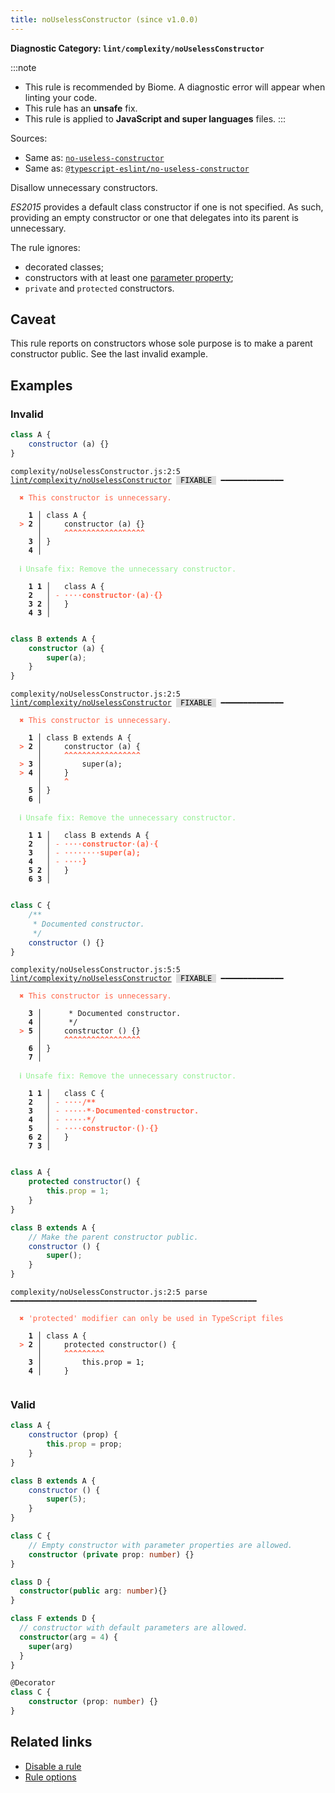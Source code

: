 ```yaml
---
title: noUselessConstructor (since v1.0.0)
---
```


**Diagnostic Category: `lint/complexity/noUselessConstructor`**

:::note
- This rule is recommended by Biome. A diagnostic error will appear when linting your code.
- This rule has an **unsafe** fix.
- This rule is applied to **JavaScript and super languages** files.
:::

Sources: 
- Same as: <a href="https://eslint.org/docs/latest/rules/no-useless-constructor" target="_blank"><code>no-useless-constructor</code></a>
- Same as: <a href="https://typescript-eslint.io/rules/no-useless-constructor" target="_blank"><code>@typescript-eslint/no-useless-constructor</code></a>

Disallow unnecessary constructors.

_ES2015_ provides a default class constructor if one is not specified.
As such, providing an empty constructor or one that delegates into its parent is unnecessary.

The rule ignores:

- decorated classes;
- constructors with at least one [parameter property](https://www.typescriptlang.org/docs/handbook/classes.html#parameter-properties);
- `private` and `protected` constructors.

## Caveat

This rule reports on constructors whose sole purpose is to make a parent constructor public.
See the last invalid example.

## Examples

### Invalid

```jsx
class A {
    constructor (a) {}
}
```

<pre class="language-text"><code class="language-text">complexity/noUselessConstructor.js:2:5 <a href="https://biomejs.dev/linter/rules/no-useless-constructor">lint/complexity/noUselessConstructor</a> <span style="color: #000; background-color: #ddd;"> FIXABLE </span> ━━━━━━━━━━━━━━

<strong><span style="color: Tomato;">  </span></strong><strong><span style="color: Tomato;">✖</span></strong> <span style="color: Tomato;">This constructor is unnecessary.</span>
  
    <strong>1 │ </strong>class A {
<strong><span style="color: Tomato;">  </span></strong><strong><span style="color: Tomato;">&gt;</span></strong> <strong>2 │ </strong>    constructor (a) {}
   <strong>   │ </strong>    <strong><span style="color: Tomato;">^</span></strong><strong><span style="color: Tomato;">^</span></strong><strong><span style="color: Tomato;">^</span></strong><strong><span style="color: Tomato;">^</span></strong><strong><span style="color: Tomato;">^</span></strong><strong><span style="color: Tomato;">^</span></strong><strong><span style="color: Tomato;">^</span></strong><strong><span style="color: Tomato;">^</span></strong><strong><span style="color: Tomato;">^</span></strong><strong><span style="color: Tomato;">^</span></strong><strong><span style="color: Tomato;">^</span></strong><strong><span style="color: Tomato;">^</span></strong><strong><span style="color: Tomato;">^</span></strong><strong><span style="color: Tomato;">^</span></strong><strong><span style="color: Tomato;">^</span></strong><strong><span style="color: Tomato;">^</span></strong><strong><span style="color: Tomato;">^</span></strong><strong><span style="color: Tomato;">^</span></strong>
    <strong>3 │ </strong>}
    <strong>4 │ </strong>
  
<strong><span style="color: lightgreen;">  </span></strong><strong><span style="color: lightgreen;">ℹ</span></strong> <span style="color: lightgreen;">Unsafe fix</span><span style="color: lightgreen;">: </span><span style="color: lightgreen;">Remove the unnecessary constructor.</span>
  
    <strong>1</strong> <strong>1</strong><strong> │ </strong>  class A {
    <strong>2</strong>  <strong> │ </strong><span style="color: Tomato;">-</span> <span style="color: Tomato;"><span style="opacity: 0.8;"><strong>·</strong></span></span><span style="color: Tomato;"><span style="opacity: 0.8;"><strong>·</strong></span></span><span style="color: Tomato;"><span style="opacity: 0.8;"><strong>·</strong></span></span><span style="color: Tomato;"><span style="opacity: 0.8;"><strong>·</strong></span></span><span style="color: Tomato;"><strong>c</strong></span><span style="color: Tomato;"><strong>o</strong></span><span style="color: Tomato;"><strong>n</strong></span><span style="color: Tomato;"><strong>s</strong></span><span style="color: Tomato;"><strong>t</strong></span><span style="color: Tomato;"><strong>r</strong></span><span style="color: Tomato;"><strong>u</strong></span><span style="color: Tomato;"><strong>c</strong></span><span style="color: Tomato;"><strong>t</strong></span><span style="color: Tomato;"><strong>o</strong></span><span style="color: Tomato;"><strong>r</strong></span><span style="color: Tomato;"><span style="opacity: 0.8;"><strong>·</strong></span></span><span style="color: Tomato;"><strong>(</strong></span><span style="color: Tomato;"><strong>a</strong></span><span style="color: Tomato;"><strong>)</strong></span><span style="color: Tomato;"><span style="opacity: 0.8;"><strong>·</strong></span></span><span style="color: Tomato;"><strong>{</strong></span><span style="color: Tomato;"><strong>}</strong></span>
    <strong>3</strong> <strong>2</strong><strong> │ </strong>  }
    <strong>4</strong> <strong>3</strong><strong> │ </strong>  
  
</code></pre>

```ts
class B extends A {
    constructor (a) {
        super(a);
    }
}
```

<pre class="language-text"><code class="language-text">complexity/noUselessConstructor.js:2:5 <a href="https://biomejs.dev/linter/rules/no-useless-constructor">lint/complexity/noUselessConstructor</a> <span style="color: #000; background-color: #ddd;"> FIXABLE </span> ━━━━━━━━━━━━━━

<strong><span style="color: Tomato;">  </span></strong><strong><span style="color: Tomato;">✖</span></strong> <span style="color: Tomato;">This constructor is unnecessary.</span>
  
    <strong>1 │ </strong>class B extends A {
<strong><span style="color: Tomato;">  </span></strong><strong><span style="color: Tomato;">&gt;</span></strong> <strong>2 │ </strong>    constructor (a) {
   <strong>   │ </strong>    <strong><span style="color: Tomato;">^</span></strong><strong><span style="color: Tomato;">^</span></strong><strong><span style="color: Tomato;">^</span></strong><strong><span style="color: Tomato;">^</span></strong><strong><span style="color: Tomato;">^</span></strong><strong><span style="color: Tomato;">^</span></strong><strong><span style="color: Tomato;">^</span></strong><strong><span style="color: Tomato;">^</span></strong><strong><span style="color: Tomato;">^</span></strong><strong><span style="color: Tomato;">^</span></strong><strong><span style="color: Tomato;">^</span></strong><strong><span style="color: Tomato;">^</span></strong><strong><span style="color: Tomato;">^</span></strong><strong><span style="color: Tomato;">^</span></strong><strong><span style="color: Tomato;">^</span></strong><strong><span style="color: Tomato;">^</span></strong><strong><span style="color: Tomato;">^</span></strong>
<strong><span style="color: Tomato;">  </span></strong><strong><span style="color: Tomato;">&gt;</span></strong> <strong>3 │ </strong>        super(a);
<strong><span style="color: Tomato;">  </span></strong><strong><span style="color: Tomato;">&gt;</span></strong> <strong>4 │ </strong>    }
   <strong>   │ </strong>    <strong><span style="color: Tomato;">^</span></strong>
    <strong>5 │ </strong>}
    <strong>6 │ </strong>
  
<strong><span style="color: lightgreen;">  </span></strong><strong><span style="color: lightgreen;">ℹ</span></strong> <span style="color: lightgreen;">Unsafe fix</span><span style="color: lightgreen;">: </span><span style="color: lightgreen;">Remove the unnecessary constructor.</span>
  
    <strong>1</strong> <strong>1</strong><strong> │ </strong>  class B extends A {
    <strong>2</strong>  <strong> │ </strong><span style="color: Tomato;">-</span> <span style="color: Tomato;"><span style="opacity: 0.8;"><strong>·</strong></span></span><span style="color: Tomato;"><span style="opacity: 0.8;"><strong>·</strong></span></span><span style="color: Tomato;"><span style="opacity: 0.8;"><strong>·</strong></span></span><span style="color: Tomato;"><span style="opacity: 0.8;"><strong>·</strong></span></span><span style="color: Tomato;"><strong>c</strong></span><span style="color: Tomato;"><strong>o</strong></span><span style="color: Tomato;"><strong>n</strong></span><span style="color: Tomato;"><strong>s</strong></span><span style="color: Tomato;"><strong>t</strong></span><span style="color: Tomato;"><strong>r</strong></span><span style="color: Tomato;"><strong>u</strong></span><span style="color: Tomato;"><strong>c</strong></span><span style="color: Tomato;"><strong>t</strong></span><span style="color: Tomato;"><strong>o</strong></span><span style="color: Tomato;"><strong>r</strong></span><span style="color: Tomato;"><span style="opacity: 0.8;"><strong>·</strong></span></span><span style="color: Tomato;"><strong>(</strong></span><span style="color: Tomato;"><strong>a</strong></span><span style="color: Tomato;"><strong>)</strong></span><span style="color: Tomato;"><span style="opacity: 0.8;"><strong>·</strong></span></span><span style="color: Tomato;"><strong>{</strong></span>
    <strong>3</strong>  <strong> │ </strong><span style="color: Tomato;">-</span> <span style="color: Tomato;"><span style="opacity: 0.8;"><strong>·</strong></span></span><span style="color: Tomato;"><span style="opacity: 0.8;"><strong>·</strong></span></span><span style="color: Tomato;"><span style="opacity: 0.8;"><strong>·</strong></span></span><span style="color: Tomato;"><span style="opacity: 0.8;"><strong>·</strong></span></span><span style="color: Tomato;"><span style="opacity: 0.8;"><strong>·</strong></span></span><span style="color: Tomato;"><span style="opacity: 0.8;"><strong>·</strong></span></span><span style="color: Tomato;"><span style="opacity: 0.8;"><strong>·</strong></span></span><span style="color: Tomato;"><span style="opacity: 0.8;"><strong>·</strong></span></span><span style="color: Tomato;"><strong>s</strong></span><span style="color: Tomato;"><strong>u</strong></span><span style="color: Tomato;"><strong>p</strong></span><span style="color: Tomato;"><strong>e</strong></span><span style="color: Tomato;"><strong>r</strong></span><span style="color: Tomato;"><strong>(</strong></span><span style="color: Tomato;"><strong>a</strong></span><span style="color: Tomato;"><strong>)</strong></span><span style="color: Tomato;"><strong>;</strong></span>
    <strong>4</strong>  <strong> │ </strong><span style="color: Tomato;">-</span> <span style="color: Tomato;"><span style="opacity: 0.8;"><strong>·</strong></span></span><span style="color: Tomato;"><span style="opacity: 0.8;"><strong>·</strong></span></span><span style="color: Tomato;"><span style="opacity: 0.8;"><strong>·</strong></span></span><span style="color: Tomato;"><span style="opacity: 0.8;"><strong>·</strong></span></span><span style="color: Tomato;"><strong>}</strong></span>
    <strong>5</strong> <strong>2</strong><strong> │ </strong>  }
    <strong>6</strong> <strong>3</strong><strong> │ </strong>  
  
</code></pre>

```jsx
class C {
    /**
     * Documented constructor.
     */
    constructor () {}
}
```

<pre class="language-text"><code class="language-text">complexity/noUselessConstructor.js:5:5 <a href="https://biomejs.dev/linter/rules/no-useless-constructor">lint/complexity/noUselessConstructor</a> <span style="color: #000; background-color: #ddd;"> FIXABLE </span> ━━━━━━━━━━━━━━

<strong><span style="color: Tomato;">  </span></strong><strong><span style="color: Tomato;">✖</span></strong> <span style="color: Tomato;">This constructor is unnecessary.</span>
  
    <strong>3 │ </strong>     * Documented constructor.
    <strong>4 │ </strong>     */
<strong><span style="color: Tomato;">  </span></strong><strong><span style="color: Tomato;">&gt;</span></strong> <strong>5 │ </strong>    constructor () {}
   <strong>   │ </strong>    <strong><span style="color: Tomato;">^</span></strong><strong><span style="color: Tomato;">^</span></strong><strong><span style="color: Tomato;">^</span></strong><strong><span style="color: Tomato;">^</span></strong><strong><span style="color: Tomato;">^</span></strong><strong><span style="color: Tomato;">^</span></strong><strong><span style="color: Tomato;">^</span></strong><strong><span style="color: Tomato;">^</span></strong><strong><span style="color: Tomato;">^</span></strong><strong><span style="color: Tomato;">^</span></strong><strong><span style="color: Tomato;">^</span></strong><strong><span style="color: Tomato;">^</span></strong><strong><span style="color: Tomato;">^</span></strong><strong><span style="color: Tomato;">^</span></strong><strong><span style="color: Tomato;">^</span></strong><strong><span style="color: Tomato;">^</span></strong><strong><span style="color: Tomato;">^</span></strong>
    <strong>6 │ </strong>}
    <strong>7 │ </strong>
  
<strong><span style="color: lightgreen;">  </span></strong><strong><span style="color: lightgreen;">ℹ</span></strong> <span style="color: lightgreen;">Unsafe fix</span><span style="color: lightgreen;">: </span><span style="color: lightgreen;">Remove the unnecessary constructor.</span>
  
    <strong>1</strong> <strong>1</strong><strong> │ </strong>  class C {
    <strong>2</strong>  <strong> │ </strong><span style="color: Tomato;">-</span> <span style="color: Tomato;"><span style="opacity: 0.8;"><strong>·</strong></span></span><span style="color: Tomato;"><span style="opacity: 0.8;"><strong>·</strong></span></span><span style="color: Tomato;"><span style="opacity: 0.8;"><strong>·</strong></span></span><span style="color: Tomato;"><span style="opacity: 0.8;"><strong>·</strong></span></span><span style="color: Tomato;"><strong>/</strong></span><span style="color: Tomato;"><strong>*</strong></span><span style="color: Tomato;"><strong>*</strong></span>
    <strong>3</strong>  <strong> │ </strong><span style="color: Tomato;">-</span> <span style="color: Tomato;"><span style="opacity: 0.8;"><strong>·</strong></span></span><span style="color: Tomato;"><span style="opacity: 0.8;"><strong>·</strong></span></span><span style="color: Tomato;"><span style="opacity: 0.8;"><strong>·</strong></span></span><span style="color: Tomato;"><span style="opacity: 0.8;"><strong>·</strong></span></span><span style="color: Tomato;"><span style="opacity: 0.8;"><strong>·</strong></span></span><span style="color: Tomato;"><strong>*</strong></span><span style="color: Tomato;"><span style="opacity: 0.8;"><strong>·</strong></span></span><span style="color: Tomato;"><strong>D</strong></span><span style="color: Tomato;"><strong>o</strong></span><span style="color: Tomato;"><strong>c</strong></span><span style="color: Tomato;"><strong>u</strong></span><span style="color: Tomato;"><strong>m</strong></span><span style="color: Tomato;"><strong>e</strong></span><span style="color: Tomato;"><strong>n</strong></span><span style="color: Tomato;"><strong>t</strong></span><span style="color: Tomato;"><strong>e</strong></span><span style="color: Tomato;"><strong>d</strong></span><span style="color: Tomato;"><span style="opacity: 0.8;"><strong>·</strong></span></span><span style="color: Tomato;"><strong>c</strong></span><span style="color: Tomato;"><strong>o</strong></span><span style="color: Tomato;"><strong>n</strong></span><span style="color: Tomato;"><strong>s</strong></span><span style="color: Tomato;"><strong>t</strong></span><span style="color: Tomato;"><strong>r</strong></span><span style="color: Tomato;"><strong>u</strong></span><span style="color: Tomato;"><strong>c</strong></span><span style="color: Tomato;"><strong>t</strong></span><span style="color: Tomato;"><strong>o</strong></span><span style="color: Tomato;"><strong>r</strong></span><span style="color: Tomato;"><strong>.</strong></span>
    <strong>4</strong>  <strong> │ </strong><span style="color: Tomato;">-</span> <span style="color: Tomato;"><span style="opacity: 0.8;"><strong>·</strong></span></span><span style="color: Tomato;"><span style="opacity: 0.8;"><strong>·</strong></span></span><span style="color: Tomato;"><span style="opacity: 0.8;"><strong>·</strong></span></span><span style="color: Tomato;"><span style="opacity: 0.8;"><strong>·</strong></span></span><span style="color: Tomato;"><span style="opacity: 0.8;"><strong>·</strong></span></span><span style="color: Tomato;"><strong>*</strong></span><span style="color: Tomato;"><strong>/</strong></span>
    <strong>5</strong>  <strong> │ </strong><span style="color: Tomato;">-</span> <span style="color: Tomato;"><span style="opacity: 0.8;"><strong>·</strong></span></span><span style="color: Tomato;"><span style="opacity: 0.8;"><strong>·</strong></span></span><span style="color: Tomato;"><span style="opacity: 0.8;"><strong>·</strong></span></span><span style="color: Tomato;"><span style="opacity: 0.8;"><strong>·</strong></span></span><span style="color: Tomato;"><strong>c</strong></span><span style="color: Tomato;"><strong>o</strong></span><span style="color: Tomato;"><strong>n</strong></span><span style="color: Tomato;"><strong>s</strong></span><span style="color: Tomato;"><strong>t</strong></span><span style="color: Tomato;"><strong>r</strong></span><span style="color: Tomato;"><strong>u</strong></span><span style="color: Tomato;"><strong>c</strong></span><span style="color: Tomato;"><strong>t</strong></span><span style="color: Tomato;"><strong>o</strong></span><span style="color: Tomato;"><strong>r</strong></span><span style="color: Tomato;"><span style="opacity: 0.8;"><strong>·</strong></span></span><span style="color: Tomato;"><strong>(</strong></span><span style="color: Tomato;"><strong>)</strong></span><span style="color: Tomato;"><span style="opacity: 0.8;"><strong>·</strong></span></span><span style="color: Tomato;"><strong>{</strong></span><span style="color: Tomato;"><strong>}</strong></span>
    <strong>6</strong> <strong>2</strong><strong> │ </strong>  }
    <strong>7</strong> <strong>3</strong><strong> │ </strong>  
  
</code></pre>

```jsx
class A {
    protected constructor() {
        this.prop = 1;
    }
}

class B extends A {
    // Make the parent constructor public.
    constructor () {
        super();
    }
}
```

<pre class="language-text"><code class="language-text">complexity/noUselessConstructor.js:2:5 parse ━━━━━━━━━━━━━━━━━━━━━━━━━━━━━━━━━━━━━━━━━━━━━━━━━━━━━━━

<strong><span style="color: Tomato;">  </span></strong><strong><span style="color: Tomato;">✖</span></strong> <span style="color: Tomato;">'protected' modifier can only be used in TypeScript files</span>
  
    <strong>1 │ </strong>class A {
<strong><span style="color: Tomato;">  </span></strong><strong><span style="color: Tomato;">&gt;</span></strong> <strong>2 │ </strong>    protected constructor() {
   <strong>   │ </strong>    <strong><span style="color: Tomato;">^</span></strong><strong><span style="color: Tomato;">^</span></strong><strong><span style="color: Tomato;">^</span></strong><strong><span style="color: Tomato;">^</span></strong><strong><span style="color: Tomato;">^</span></strong><strong><span style="color: Tomato;">^</span></strong><strong><span style="color: Tomato;">^</span></strong><strong><span style="color: Tomato;">^</span></strong><strong><span style="color: Tomato;">^</span></strong>
    <strong>3 │ </strong>        this.prop = 1;
    <strong>4 │ </strong>    }
  
</code></pre>

### Valid

```jsx
class A {
    constructor (prop) {
        this.prop = prop;
    }
}
```

```jsx
class B extends A {
    constructor () {
        super(5);
    }
}
```

```ts
class C {
    // Empty constructor with parameter properties are allowed.
    constructor (private prop: number) {}
}
```

```ts
class D {
  constructor(public arg: number){}
}

class F extends D {
  // constructor with default parameters are allowed.
  constructor(arg = 4) {
    super(arg)
  }
}
```

```ts
@Decorator
class C {
    constructor (prop: number) {}
}
```

## Related links

- [Disable a rule](/linter/#disable-a-lint-rule)
- [Rule options](/linter/#rule-options)
